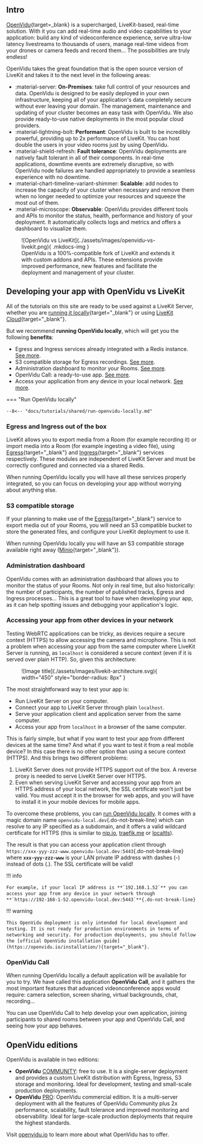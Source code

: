 ## Intro

[OpenVidu](https://openvidu.io){target=\_blank} is a supercharged, LiveKit-based, real-time solution. With it you can add real-time audio and video capabilities to your application: build any kind of videoconference experience, serve ultra-low latency livestreams to thousands of users, manage real-time videos from your drones or camera feeds and record them... The possibilities are truly endless!

OpenVidu takes the great foundation that is the open source version of LiveKit and takes it to the next level in the following areas:

- :material-server: **On-Premises**: take full control of your resources and data. OpenVidu is designed to be easily deployed in your own infrastructure, keeping all of your application's data completely secure without ever leaving your domain. The management, maintenance and updating of your cluster becomes an easy task with OpenVidu. We also provide ready-to-use native deployments in the most popular cloud providers.
- :material-lightning-bolt: **Performant**: OpenVidu is built to be incredibly powerful, providing up to 2x performance of LiveKit. You can host double the users in your video rooms just by using OpenVidu.
- :material-shield-refresh: **Fault tolerance**: OpenVidu deployments are natively fault tolerant in all of their components. In real-time applications, downtime events are extremely disruptive, so with OpenVidu node failures are handled appropriately to provide a seamless experience with no downtime.
- :material-chart-timeline-variant-shimmer: **Scalable**: add nodes to increase the capacity of your cluster when necessary and remove them when no longer needed to optimize your resources and squeeze the most out of them.
- :material-microscope: **Observable**: OpenVidu provides different tools and APIs to monitor the status, health, performance and history of your deployment. It automatically collects logs and metrics and offers a dashboard to visualize them.

<figure markdown>
  ![OpenVidu vs LiveKit](../assets/images/openvidu-vs-livekit.png){ .mkdocs-img }
  <figcaption>OpenVidu is a 100%-compatible fork of LiveKit and extends it with custom addons and APIs. These extensions provide improved performance, new features and facilitate the deployment and management of your cluster.</figcaption>
</figure>

## Developing your app with OpenVidu vs LiveKit

All of the tutorials on this site are ready to be used against a LiveKit Server, whether you are [running it locally](https://docs.livekit.io/home/self-hosting/local/){target="_blank"} or using [LiveKit Cloud](https://cloud.livekit.io/){target="_blank"}.

But we recommend **running OpenVidu locally**, which will get you the following **benefits**:

- Egress and Ingress services already integrated with a Redis instance. [See more](#egress-and-ingress-out-of-the-box).
- S3 compatible storage for Egress recordings. [See more](#s3-compatible-storage).
- Administration dashboard to monitor your Rooms. [See more](#administration-dashboard).
- OpenVidu Call: a ready-to-use app. [See more](#openvidu-call).
- Access your application from any device in your local network. [See more](#accessing-your-app-from-other-devices-in-your-network).

=== "Run OpenVidu locally"

	--8<-- "docs/tutorials/shared/run-openvidu-locally.md"

### Egress and Ingress out of the box

LiveKit allows you to export media from a Room (for example recording it) or import media into a Room (for example ingesting a video file), using [Egress](https://docs.livekit.io/realtime/egress/overview/){target="_blank"} and [Ingress](https://docs.livekit.io/realtime/ingress/overview/){target="_blank"} services respectively. These modules are independent of LiveKit Server and must be correctly configured and connected via a shared Redis.

When running OpenVidu locally you will have all these services properly integrated, so you can focus on developing your app without worrying about anything else.

### S3 compatible storage

If your planning to make use of the [Egress](https://docs.livekit.io/realtime/egress/overview/){target="_blank"} service to export media out of your Rooms, you will need an S3 compatible bucket to store the generated files, and configure your LiveKit deployment to use it.

When running OpenVidu locally you will have an S3 compatible storage available right away ([Minio](https://min.io/){target="_blank"}).

### Administration dashboard

OpenVidu comes with an administration dashboard that allows you to monitor the status of your Rooms. Not only in real time, but also historically: the number of participants, the number of published tracks, Egress and Ingress processes... This is a great tool to have when developing your app, as it can help spotting issues and debugging your application's logic.

### Accessing your app from other devices in your network

Testing WebRTC applications can be tricky, as devices require a secure context (HTTPS) to allow accessing the camera and microphone. This is not a problem when accessing your app from the same computer where LiveKit Server is running, as `localhost` is considered a secure context (even if it is served over plain HTTP). So, given this architecture:

<figure markdown="span">
  ![Image title](./assets/images/livekit-architecture.svg){ width="450" style="border-radius: 8px" }
</figure>

The most straightforward way to test your app is:

- Run LiveKit Server on your computer.
- Connect your app to LiveKit Server through plain `localhost`.
- Serve your application client and application server from the same computer.
- Access your app from `localhost` in a browser of the same computer.
  
This is fairly simple, but what if you want to test your app from different devices at the same time? And what if you want to test it from a real mobile device? In this case there is no other option than using a secure context (HTTPS). And this brings two different problems:

1. LiveKit Server does not provide HTTPS support out of the box. A reverse proxy is needed to serve LiveKit Server over HTTPS.
2. Even when serving LiveKit Server and accessing your app from an HTTPS address of your local network, the SSL certificate won't just be valid. You must accept it in the browser for web apps, and you will have to install it in your mobile devices for mobile apps.

To overcome these problems, you can [run OpenVidu locally](#run-openvidu-locally). It comes with a magic domain name `openvidu-local.dev`{.do-not-break-line} which can resolve to any IP specified as a subdomain, and it offers a valid wildcard certificate for HTTPS (this is similar to [nip.io](https://nip.io), [traefik.me](https://traefik.me) or [localtls](https://github.com/Corollarium/localtls)).

The result is that you can access your application client through `https://xxx-yyy-zzz-www.openvidu-local.dev:5443`{.do-not-break-line} where **`xxx-yyy-zzz-www`** is your LAN private IP address with dashes (-) instead of dots (.). The SSL certificate will be valid!

!!! info

    For example, if your local IP address is **`192.168.1.52`** you can access your app from any device in your network through **`https://192-168-1-52.openvidu-local.dev:5443`**{.do-not-break-line}

!!! warning

    This OpenVidu deployment is only intended for local development and testing. It is not ready for production environments in terms of networking and security. For production deployments, you should follow the [official OpenVidu installation guide](https://openvidu.io/installation/){target="_blank"}.

### OpenVidu Call

When running OpenVidu locally a default application will be available for you to try. We have called this application **OpenVidu Call**, and it gathers the most important features that advanced videonconference apps would require: camera selection, screen sharing, virtual backgrounds, chat, recording... 

You can use OpenVidu Call to help develop your own application, joining participants to shared rooms between your app and OpenVidu Call, and seeing how your app behaves.

## OpenVidu editions

OpenVidu is available in two editions:

- **OpenVidu** <a href="/pricing#openvidu-community"><span class="openvidu-tag openvidu-community-tag">COMMUNITY</span></a>: free to use. It is a single-server deployment and provides a custom LiveKit distribution with Egress, Ingress, S3 storage and monitoring. Ideal for development, testing and small-scale production deployments.
- **OpenVidu** <a href="/pricing#openvidu-pro"><span class="openvidu-tag openvidu-pro-tag">PRO</span></a>: OpenVidu commercial edition. It is a multi-server deployment with all the features of OpenVidu Community plus 2x performance, scalability, fault tolerance and improved monitoring and observability. Ideal for large-scale production deployments that require the highest standards.

Visit [openvidu.io](https://openvidu.io) to learn more about what OpenVidu has to offer.

<br>
